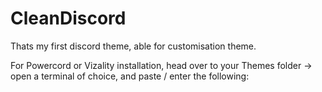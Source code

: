 # CleanDiscord
Thats my first discord theme, able for customisation theme.


For Powercord or Vizality installation, head over to your Themes folder -> open a terminal of choice, and paste / enter the following:


<a href="https://downgit.github.io/#/home?url=https://github.com/Troth99/CleanDiscord/blob/Download/Troth.theme.css" target="Direct Link" />


